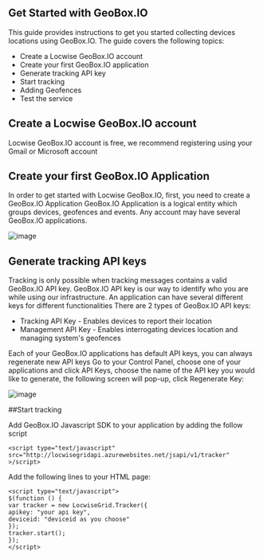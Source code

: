 Get Started with GeoBox.IO
--------------------------
This guide provides instructions to get you started collecting devices locations using GeoBox.IO. The guide covers the following topics:

* Create a Locwise GeoBox.IO account
* Create your first GeoBox.IO application
* Generate tracking API key
* Start tracking
* Adding Geofences
* Test the service

## Create a Locwise GeoBox.IO account
Locwise GeoBox.IO account is free, we recommend registering using your Gmail or Microsoft account
## Create your first GeoBox.IO Application
In order to get started with Locwise GeoBox.IO, first, you need to create a GeoBox.IO Application
GeoBox.IO Application is a logical entity which groups devices, geofences and events.
Any account may have several GeoBox.IO applications. 

![image](https://cloud.githubusercontent.com/assets/15333203/11377781/6e322598-92f0-11e5-8f37-f7059d0b07b4.png)
## Generate tracking API keys
Tracking is only possible when tracking messages contains a valid GeoBox.IO API key. 
GeoBox.IO API key is our way to identify who you are while using our infrastructure.
An application can have several different keys for different functionalities 
There are 2 types of GeoBox.IO API keys:
- Tracking API Key - Enables devices to report their location
- Management API Key - Enables interrogating devices location and managing system's geofences

Each of your GeoBox.IO applications has default API keys, you can always regenerate new API keys
Go to your Control Panel, choose one of your applications and click API Keys, choose the name of the API key you would like to generate, the following screen will pop-up, click Regenerate Key:

![image](https://cloud.githubusercontent.com/assets/15333203/11377889/1229757a-92f1-11e5-8182-5ff95da9a2c8.png)

 
##Start tracking

Add GeoBox.IO Javascript SDK to your application by adding the follow script

    <script type="text/javascript" src="http://locwisegridapi.azurewebsites.net/jsapi/v1/tracker" >/script>

Add the following lines to your HTML page:

    <script type="text/javascript">
    $(function () {
    var tracker = new LocwiseGrid.Tracker({
    apikey: "your api key",
    deviceid: "deviceid as you choose"
    });
    tracker.start();
    });
    </script>

